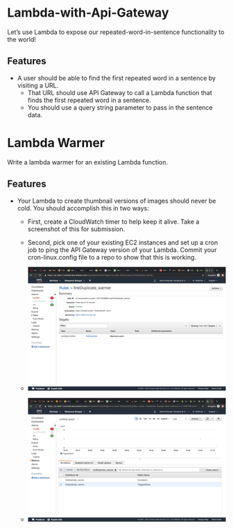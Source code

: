 # Lambda-with-Api-Gateway
Let’s use Lambda to expose our repeated-word-in-sentence functionality to the world!

## Features
- A user should be able to find the first repeated word in a sentence by visiting a URL.
  - That URL should use API Gateway to call a Lambda function that finds the first repeated word in a sentence.
  - You should use a query string parameter to pass in the sentence data.

# Lambda Warmer
Write a lambda warmer for an existing Lambda function.

## Features
- Your Lambda to create thumbnail versions of images should never be cold. You should accomplish this in two ways:
  - First, create a CloudWatch timer to help keep it alive. Take a screenshot of this for submission.
  - Second, pick one of your existing EC2 instances and set up a cron job to ping the API Gateway version of your Lambda. Commit your cron-linux.config file to a repo to show that this is working.

  - ![The Trigger](https://github.com/mattburger/Lambda-with-Api-Gateway/blob/master/src/main/resources/trigger.png)
  - ![Metrics](https://github.com/mattburger/Lambda-with-Api-Gateway/blob/master/src/main/resources/metrics.png)